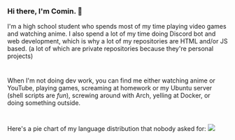 ### Hi there, I'm Comin. 👋

I'm a high school student who spends most of my time playing video games and watching anime. I also spend a lot of my time doing Discord bot and web development, which is why a lot of my repositories are HTML and/or JS based. (a lot of which are private repositories because they're personal projects)

#

When I'm not doing dev work, you can find me either watching anime or YouTube, playing games, screaming at homework or my Ubuntu server (shell scripts are *fun*), screwing around with Arch, yelling at Docker, or doing something outside.

#
Here's a pie chart of my language distribution that nobody asked for:
![](https://cdn.cominatyou.com/piechart.png)
<!--
**CominAtYou/CominAtYou** is a ✨ _special_ ✨ repository because its `README.md` (this file) appears on your GitHub profile.

Here are some ideas to get you started:

- 🔭 I’m currently working on ...
- 🌱 I’m currently learning ...
- 👯 I’m looking to collaborate on ...
- 🤔 I’m looking for help with ...
- 💬 Ask me about ...
- 📫 How to reach me: ...
- 😄 Pronouns: ...
- ⚡ Fun fact: ...
-->
